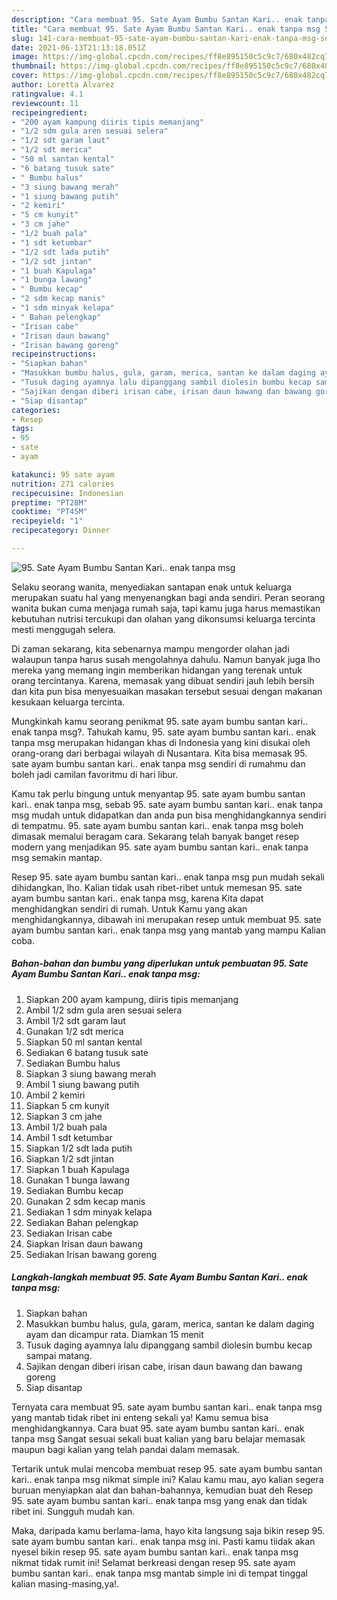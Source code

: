 ```yaml
---
description: "Cara membuat 95. Sate Ayam Bumbu Santan Kari.. enak tanpa msg Sederhana dan Mudah Dibuat"
title: "Cara membuat 95. Sate Ayam Bumbu Santan Kari.. enak tanpa msg Sederhana dan Mudah Dibuat"
slug: 141-cara-membuat-95-sate-ayam-bumbu-santan-kari-enak-tanpa-msg-sederhana-dan-mudah-dibuat
date: 2021-06-13T21:13:18.051Z
image: https://img-global.cpcdn.com/recipes/ff8e895150c5c9c7/680x482cq70/95-sate-ayam-bumbu-santan-kari-enak-tanpa-msg-foto-resep-utama.jpg
thumbnail: https://img-global.cpcdn.com/recipes/ff8e895150c5c9c7/680x482cq70/95-sate-ayam-bumbu-santan-kari-enak-tanpa-msg-foto-resep-utama.jpg
cover: https://img-global.cpcdn.com/recipes/ff8e895150c5c9c7/680x482cq70/95-sate-ayam-bumbu-santan-kari-enak-tanpa-msg-foto-resep-utama.jpg
author: Loretta Alvarez
ratingvalue: 4.1
reviewcount: 11
recipeingredient:
- "200 ayam kampung diiris tipis memanjang"
- "1/2 sdm gula aren sesuai selera"
- "1/2 sdt garam laut"
- "1/2 sdt merica"
- "50 ml santan kental"
- "6 batang tusuk sate"
- " Bumbu halus"
- "3 siung bawang merah"
- "1 siung bawang putih"
- "2 kemiri"
- "5 cm kunyit"
- "3 cm jahe"
- "1/2 buah pala"
- "1 sdt ketumbar"
- "1/2 sdt lada putih"
- "1/2 sdt jintan"
- "1 buah Kapulaga"
- "1 bunga lawang"
- " Bumbu kecap"
- "2 sdm kecap manis"
- "1 sdm minyak kelapa"
- " Bahan pelengkap"
- "Irisan cabe"
- "Irisan daun bawang"
- "Irisan bawang goreng"
recipeinstructions:
- "Siapkan bahan"
- "Masukkan bumbu halus, gula, garam, merica, santan ke dalam daging ayam dan dicampur rata. Diamkan 15 menit"
- "Tusuk daging ayamnya lalu dipanggang sambil diolesin bumbu kecap sampai matang."
- "Sajikan dengan diberi irisan cabe, irisan daun bawang dan bawang goreng"
- "Siap disantap"
categories:
- Resep
tags:
- 95
- sate
- ayam

katakunci: 95 sate ayam 
nutrition: 271 calories
recipecuisine: Indonesian
preptime: "PT28M"
cooktime: "PT45M"
recipeyield: "1"
recipecategory: Dinner

---
```



![95. Sate Ayam Bumbu Santan Kari.. enak tanpa msg](https://img-global.cpcdn.com/recipes/ff8e895150c5c9c7/680x482cq70/95-sate-ayam-bumbu-santan-kari-enak-tanpa-msg-foto-resep-utama.jpg)

Selaku seorang wanita, menyediakan santapan enak untuk keluarga merupakan suatu hal yang menyenangkan bagi anda sendiri. Peran seorang  wanita bukan cuma menjaga rumah saja, tapi kamu juga harus memastikan kebutuhan nutrisi tercukupi dan olahan yang dikonsumsi keluarga tercinta mesti menggugah selera.

Di zaman  sekarang, kita sebenarnya mampu mengorder olahan jadi walaupun tanpa harus susah mengolahnya dahulu. Namun banyak juga lho mereka yang memang ingin memberikan hidangan yang terenak untuk orang tercintanya. Karena, memasak yang dibuat sendiri jauh lebih bersih dan kita pun bisa menyesuaikan masakan tersebut sesuai dengan makanan kesukaan keluarga tercinta. 



Mungkinkah kamu seorang penikmat 95. sate ayam bumbu santan kari.. enak tanpa msg?. Tahukah kamu, 95. sate ayam bumbu santan kari.. enak tanpa msg merupakan hidangan khas di Indonesia yang kini disukai oleh orang-orang dari berbagai wilayah di Nusantara. Kita bisa memasak 95. sate ayam bumbu santan kari.. enak tanpa msg sendiri di rumahmu dan boleh jadi camilan favoritmu di hari libur.

Kamu tak perlu bingung untuk menyantap 95. sate ayam bumbu santan kari.. enak tanpa msg, sebab 95. sate ayam bumbu santan kari.. enak tanpa msg mudah untuk didapatkan dan anda pun bisa menghidangkannya sendiri di tempatmu. 95. sate ayam bumbu santan kari.. enak tanpa msg boleh dimasak memalui beragam cara. Sekarang telah banyak banget resep modern yang menjadikan 95. sate ayam bumbu santan kari.. enak tanpa msg semakin mantap.

Resep 95. sate ayam bumbu santan kari.. enak tanpa msg pun mudah sekali dihidangkan, lho. Kalian tidak usah ribet-ribet untuk memesan 95. sate ayam bumbu santan kari.. enak tanpa msg, karena Kita dapat menghidangkan sendiri di rumah. Untuk Kamu yang akan menghidangkannya, dibawah ini merupakan resep untuk membuat 95. sate ayam bumbu santan kari.. enak tanpa msg yang mantab yang mampu Kalian coba.

<!--inarticleads1-->

##### Bahan-bahan dan bumbu yang diperlukan untuk pembuatan 95. Sate Ayam Bumbu Santan Kari.. enak tanpa msg:

1. Siapkan 200 ayam kampung, diiris tipis memanjang
1. Ambil 1/2 sdm gula aren sesuai selera
1. Ambil 1/2 sdt garam laut
1. Gunakan 1/2 sdt merica
1. Siapkan 50 ml santan kental
1. Sediakan 6 batang tusuk sate
1. Sediakan  Bumbu halus
1. Siapkan 3 siung bawang merah
1. Ambil 1 siung bawang putih
1. Ambil 2 kemiri
1. Siapkan 5 cm kunyit
1. Siapkan 3 cm jahe
1. Ambil 1/2 buah pala
1. Ambil 1 sdt ketumbar
1. Siapkan 1/2 sdt lada putih
1. Siapkan 1/2 sdt jintan
1. Siapkan 1 buah Kapulaga
1. Gunakan 1 bunga lawang
1. Sediakan  Bumbu kecap
1. Gunakan 2 sdm kecap manis
1. Sediakan 1 sdm minyak kelapa
1. Sediakan  Bahan pelengkap
1. Sediakan Irisan cabe
1. Siapkan Irisan daun bawang
1. Sediakan Irisan bawang goreng




<!--inarticleads2-->

##### Langkah-langkah membuat 95. Sate Ayam Bumbu Santan Kari.. enak tanpa msg:

1. Siapkan bahan
1. Masukkan bumbu halus, gula, garam, merica, santan ke dalam daging ayam dan dicampur rata. Diamkan 15 menit
1. Tusuk daging ayamnya lalu dipanggang sambil diolesin bumbu kecap sampai matang.
1. Sajikan dengan diberi irisan cabe, irisan daun bawang dan bawang goreng
1. Siap disantap




Ternyata cara membuat 95. sate ayam bumbu santan kari.. enak tanpa msg yang mantab tidak ribet ini enteng sekali ya! Kamu semua bisa menghidangkannya. Cara buat 95. sate ayam bumbu santan kari.. enak tanpa msg Sangat sesuai sekali buat kalian yang baru belajar memasak maupun bagi kalian yang telah pandai dalam memasak.

Tertarik untuk mulai mencoba membuat resep 95. sate ayam bumbu santan kari.. enak tanpa msg nikmat simple ini? Kalau kamu mau, ayo kalian segera buruan menyiapkan alat dan bahan-bahannya, kemudian buat deh Resep 95. sate ayam bumbu santan kari.. enak tanpa msg yang enak dan tidak ribet ini. Sungguh mudah kan. 

Maka, daripada kamu berlama-lama, hayo kita langsung saja bikin resep 95. sate ayam bumbu santan kari.. enak tanpa msg ini. Pasti kamu tiidak akan nyesel bikin resep 95. sate ayam bumbu santan kari.. enak tanpa msg nikmat tidak rumit ini! Selamat berkreasi dengan resep 95. sate ayam bumbu santan kari.. enak tanpa msg mantab simple ini di tempat tinggal kalian masing-masing,ya!.

